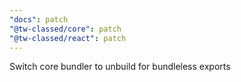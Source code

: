 ```yaml
---
"docs": patch
"@tw-classed/core": patch
"@tw-classed/react": patch
---
```


Switch core bundler to unbuild for bundleless exports
